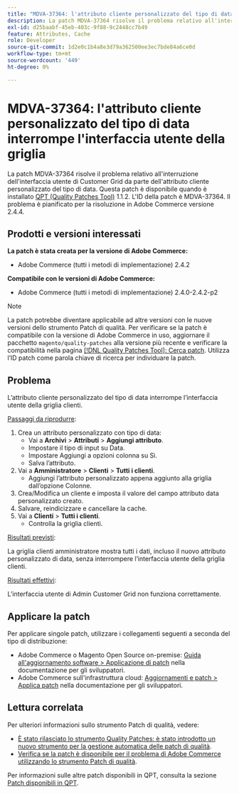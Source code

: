 ```yaml
---
title: "MDVA-37364: l'attributo cliente personalizzato del tipo di data interrompe l'interfaccia utente della griglia"
description: La patch MDVA-37364 risolve il problema relativo all'interruzione dell'interfaccia utente di Customer Grid da parte dell'attributo cliente personalizzato del tipo di data. Questa patch è disponibile quando è installato [Quality Patches Tool (QPT)](/help/announcements/adobe-commerce-announcements/magento-quality-patches-released-new-tool-to-self-serve-quality-patches.md) 1.1.2. L'ID della patch è MDVA-37364. Il problema è pianificato per la risoluzione in Adobe Commerce versione 2.4.4.
exl-id: d25baabf-45eb-403c-9f88-9c2448cc7b49
feature: Attributes, Cache
role: Developer
source-git-commit: 1d2e0c1b4a8e3d79a362500ee3ec7bde84a6ce0d
workflow-type: tm+mt
source-wordcount: '449'
ht-degree: 0%

---
```


# MDVA-37364: l&#39;attributo cliente personalizzato del tipo di data interrompe l&#39;interfaccia utente della griglia

La patch MDVA-37364 risolve il problema relativo all&#39;interruzione dell&#39;interfaccia utente di Customer Grid da parte dell&#39;attributo cliente personalizzato del tipo di data. Questa patch è disponibile quando è installato [QPT (Quality Patches Tool)](/help/announcements/adobe-commerce-announcements/magento-quality-patches-released-new-tool-to-self-serve-quality-patches.md) 1.1.2. L&#39;ID della patch è MDVA-37364. Il problema è pianificato per la risoluzione in Adobe Commerce versione 2.4.4.

## Prodotti e versioni interessati

**La patch è stata creata per la versione di Adobe Commerce:**

* Adobe Commerce (tutti i metodi di implementazione) 2.4.2

**Compatibile con le versioni di Adobe Commerce:**

* Adobe Commerce (tutti i metodi di implementazione) 2.4.0-2.4.2-p2

>[!NOTE]
>
>La patch potrebbe diventare applicabile ad altre versioni con le nuove versioni dello strumento Patch di qualità. Per verificare se la patch è compatibile con la versione di Adobe Commerce in uso, aggiornare il pacchetto `magento/quality-patches` alla versione più recente e verificare la compatibilità nella pagina [[!DNL Quality Patches Tool]: Cerca patch](https://devdocs.magento.com/quality-patches/tool.html#patch-grid). Utilizza l’ID patch come parola chiave di ricerca per individuare la patch.

## Problema

L’attributo cliente personalizzato del tipo di data interrompe l’interfaccia utente della griglia clienti.

<u>Passaggi da riprodurre</u>:

1. Crea un attributo personalizzato con tipo di data:
   * Vai a **Archivi** > **Attributi** > **Aggiungi attributo**.
   * Impostare il tipo di input su Data.
   * Impostare Aggiungi a opzioni colonna su Sì.
   * Salva l’attributo.
1. Vai a **Amministratore** > **Clienti** > **Tutti i clienti**.
   * Aggiungi l’attributo personalizzato appena aggiunto alla griglia dall’opzione Colonne.
1. Crea/Modifica un cliente e imposta il valore del campo attributo data personalizzato creato.
1. Salvare, reindicizzare e cancellare la cache.
1. Vai a **Clienti** > **Tutti i clienti**.
   * Controlla la griglia clienti.

<u>Risultati previsti</u>:

La griglia clienti amministratore mostra tutti i dati, incluso il nuovo attributo personalizzato di data, senza interrompere l’interfaccia utente della griglia clienti.

<u>Risultati effettivi</u>:

L’interfaccia utente di Admin Customer Grid non funziona correttamente.

## Applicare la patch

Per applicare singole patch, utilizzare i collegamenti seguenti a seconda del tipo di distribuzione:

* Adobe Commerce o Magento Open Source on-premise: [Guida all&#39;aggiornamento software > Applicazione di patch](https://devdocs.magento.com/guides/v2.4/comp-mgr/patching/mqp.html) nella documentazione per gli sviluppatori.
* Adobe Commerce sull&#39;infrastruttura cloud: [Aggiornamenti e patch > Applica patch](https://devdocs.magento.com/cloud/project/project-patch.html) nella documentazione per gli sviluppatori.

## Lettura correlata

Per ulteriori informazioni sullo strumento Patch di qualità, vedere:

* [È stato rilasciato lo strumento Quality Patches: è stato introdotto un nuovo strumento per la gestione automatica delle patch di qualità](/help/announcements/adobe-commerce-announcements/magento-quality-patches-released-new-tool-to-self-serve-quality-patches.md).
* [Verifica se la patch è disponibile per il problema di Adobe Commerce utilizzando lo strumento Patch di qualità](/help/support-tools/patches-available-in-qpt-tool/check-patch-for-magento-issue-with-magento-quality-patches.md).

Per informazioni sulle altre patch disponibili in QPT, consulta la sezione [Patch disponibili in QPT](https://support.magento.com/hc/en-us/sections/360010506631-Patches-available-in-MQP-tool-).
